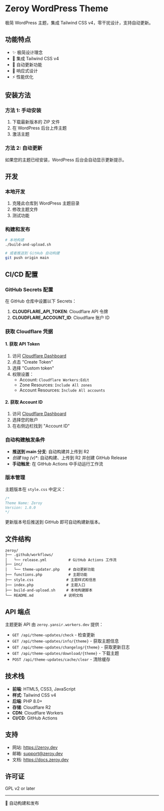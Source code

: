 # Zeroy WordPress Theme

极简 WordPress 主题，集成 Tailwind CSS v4，零干扰设计，支持自动更新。

## 功能特点

- ✨ 极简设计理念
- 🎨 集成 Tailwind CSS v4
- 🔄 自动更新功能
- 📱 响应式设计
- ⚡ 性能优化

## 安装方法

### 方法 1: 手动安装
1. 下载最新版本的 ZIP 文件
2. 在 WordPress 后台上传主题
3. 激活主题

### 方法 2: 自动更新
如果您的主题已经安装，WordPress 后台会自动显示更新提示。

## 开发

### 本地开发
1. 克隆此仓库到 WordPress 主题目录
2. 修改主题文件
3. 测试功能

### 构建和发布
```bash
# 本地构建
./build-and-upload.sh

# 或者推送到 GitHub 自动构建
git push origin main
```

## CI/CD 配置

### GitHub Secrets 配置
在 GitHub 仓库中设置以下 Secrets：

1. **CLOUDFLARE_API_TOKEN**: Cloudflare API 令牌
2. **CLOUDFLARE_ACCOUNT_ID**: Cloudflare 账户 ID

### 获取 Cloudflare 凭据

#### 1. 获取 API Token
1. 访问 [Cloudflare Dashboard](https://dash.cloudflare.com/profile/api-tokens)
2. 点击 "Create Token"
3. 选择 "Custom token"
4. 权限设置：
   - Account: `Cloudflare Workers:Edit`
   - Zone Resources: `Include All zones`
   - Account Resources: `Include All accounts`

#### 2. 获取 Account ID
1. 访问 [Cloudflare Dashboard](https://dash.cloudflare.com)
2. 选择您的账户
3. 在右侧边栏找到 "Account ID"

### 自动构建触发条件

- **推送到 main 分支**: 自动构建并上传到 R2
- **创建 tag (v*)**: 自动构建、上传到 R2 并创建 GitHub Release
- **手动触发**: 在 GitHub Actions 中手动运行工作流

### 版本管理
主题版本在 `style.css` 中定义：
```css
/*
Theme Name: Zeroy
Version: 1.0.0
*/
```

更新版本号后推送到 GitHub 即可自动构建新版本。

## 文件结构

```
zeroy/
├── .github/workflows/
│   └── release.yml          # GitHub Actions 工作流
├── inc/
│   └── theme-updater.php    # 自动更新功能
├── functions.php            # 主题功能
├── style.css               # 主题样式和信息
├── index.php               # 主题入口
├── build-and-upload.sh     # 本地构建脚本
└── README.md              # 说明文档
```

## API 端点

主题更新 API 由 `zeroy.yansir.workers.dev` 提供：

- `GET /api/theme-updates/check` - 检查更新
- `GET /api/theme-updates/info/{theme}` - 获取主题信息
- `GET /api/theme-updates/changelog/{theme}` - 获取更新日志
- `GET /api/theme-updates/download/{theme}` - 下载主题
- `POST /api/theme-updates/cache/clear` - 清除缓存

## 技术栈

- **前端**: HTML5, CSS3, JavaScript
- **样式**: Tailwind CSS v4
- **后端**: PHP 8.0+
- **存储**: Cloudflare R2
- **CDN**: Cloudflare Workers
- **CI/CD**: GitHub Actions

## 支持

- 网站: https://zeroy.dev
- 邮箱: support@zeroy.dev
- 文档: https://docs.zeroy.dev

## 许可证

GPL v2 or later

---

🚀 自动构建和发布